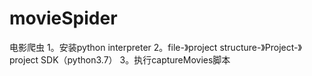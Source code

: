 # movieSpider
电影爬虫
1。安装python interpreter
2。file-》project structure-》Project-》project SDK（python3.7）
3。执行captureMovies脚本